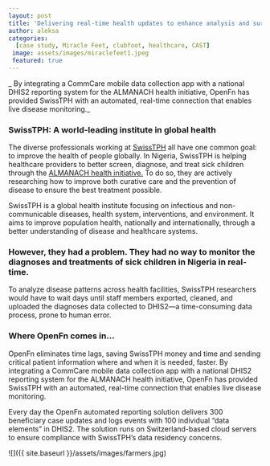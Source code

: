 ```yaml
---
layout: post
title: 'Delivering real-time health updates to enhance analysis and surveillance of disease patterns for SwissTPH'
author: aleksa
categories:
  [case study, Miracle Feet, clubfoot, healthcare, CAST]
 image: assets/images/miraclefeet1.jpeg
 featured: true
---
```


 _ By integrating a CommCare mobile data collection app with a national DHIS2 reporting system for the ALMANACH health initiative, OpenFn has provided SwissTPH with an automated, real-time connection that enables live disease monitoring._

### SwissTPH: A world-leading institute in global health

The diverse professionals working at [SwissTPH](https://www.swisstph.ch/en/) all have one common goal: to improve the health of people globally. In Nigeria, SwissTPH is helping healthcare providers to better screen, diagnose, and treat sick children through the [ALMANACH health initiative.](https://www.swisstph.ch/en/projects/project-detail/project-action/detail/project-controller/Projects/project/implementation-of-almanach-in-the-icrc/) To do so, they are actively researching how to improve both curative care and the prevention of disease to ensure the best treatment possible. 

SwissTPH is a global health institute focusing on infectious and non-communicable diseases, health system, interventions, and environment. It aims to improve population health, nationally and internationally, through a better understanding of disease and healthcare systems.

### However, they had a problem. They had no way to monitor the diagnoses and treatments of sick children in Nigeria in real-time. 

 To analyze disease patterns across health facilities, SwissTPH researchers would have to wait days until staff members exported, cleaned, and uploaded the diagnoses data collected to DHIS2—a time-consuming data process, prone to human error. 

### Where OpenFn comes in...

OpenFn eliminates time lags, saving SwissTPH money and time and sending critical patient information where and when it is needed, faster. By integrating a CommCare mobile data collection app with a national DHIS2 reporting system for the ALMANACH health initiative, OpenFn has provided SwissTPH with an automated, real-time connection that enables live disease monitoring. 

Every day the OpenFn automated reporting solution delivers 300 beneficiary case updates and logs events with 100 individual “data elements” in DHIS2. The solution runs on Switzerland-based cloud servers to ensure compliance with SwissTPH’s data residency concerns. 
 

![]({{ site.baseurl }}/assets/images/farmers.jpg)

